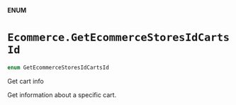 **ENUM**

# `Ecommerce.GetEcommerceStoresIdCartsId`

```swift
enum GetEcommerceStoresIdCartsId
```

Get cart info

Get information about a specific cart.
